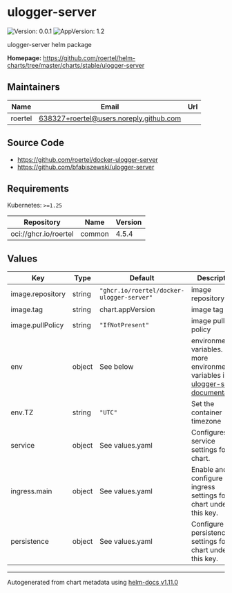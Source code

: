 # ulogger-server

![Version: 0.0.1](https://img.shields.io/badge/Version-0.0.1-informational?style=flat-square) ![AppVersion: 1.2](https://img.shields.io/badge/AppVersion-1.2-informational?style=flat-square)

ulogger-server helm package

**Homepage:** <https://github.com/roertel/helm-charts/tree/master/charts/stable/ulogger-server>

## Maintainers

| Name | Email | Url |
| ---- | ------ | --- |
| roertel | <638327+roertel@users.noreply.github.com> |  |

## Source Code

* <https://github.com/roertel/docker-ulogger-server>
* <https://github.com/bfabiszewski/ulogger-server>

## Requirements

Kubernetes: `>=1.25`

| Repository | Name | Version |
|------------|------|---------|
| oci://ghcr.io/roertel | common | 4.5.4 |

## Values

| Key | Type | Default | Description |
|-----|------|---------|-------------|
| image.repository | string | `"ghcr.io/roertel/docker-ulogger-server"` | image repository |
| image.tag | string | chart.appVersion | image tag |
| image.pullPolicy | string | `"IfNotPresent"` | image pull policy |
| env | object | See below | environment variables. See more environment variables in the [ulogger-server documentation](https://ulogger-server.org/docs). |
| env.TZ | string | `"UTC"` | Set the container timezone |
| service | object | See values.yaml | Configures service settings for the chart. |
| ingress.main | object | See values.yaml | Enable and configure ingress settings for the chart under this key. |
| persistence | object | See values.yaml | Configure persistence settings for the chart under this key. |

----------------------------------------------
Autogenerated from chart metadata using [helm-docs v1.11.0](https://github.com/norwoodj/helm-docs/releases/v1.11.0)
